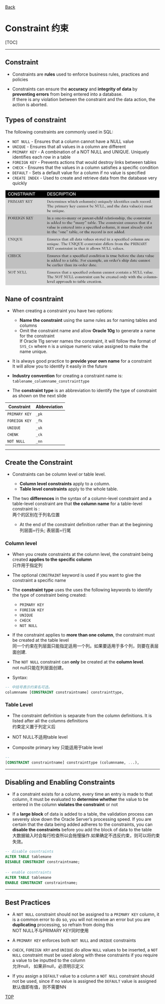 [Back](../index.md)

# Constraint 约束

[TOC]

---

## Constraint

- Constraints are **rules** used to enforce business rules, practices and policies

- Constraints can ensure the **accuracy** and **integrity of data** by **preventing errors** from being entered into a database. <br> If there is any violation between the constraint and the data action, the action is aborted.

## Types of constraint

The following constraints are commonly used in SQL:

- `NOT NULL` - Ensures that a column cannot have a NULL value
- `UNIQUE` - Ensures that all values in a column are different
- `PRIMARY KEY` - A combination of a NOT NULL and UNIQUE. Uniquely identifies each row in a table
- `FOREIGN KEY` - Prevents actions that would destroy links between tables
- `CHECK` - Ensures that the values in a column satisfies a specific condition
- `DEFAULT` - Sets a default value for a column if no value is specified
- `CREATE INDEX` - Used to create and retrieve data from the database very quickly

![types_of_constraint](../_pic/constraint/types_of_contraint.JPG)

## Nane of cosntraint

- When creating a constraint you have two options:

  - **Name the constraint** using the same rules as for naming tables and columns
  - Omit the constraint name and allow **Oracle 10g** to generate a name for the constraint<br>
    If Oracle 11g server names the constraint, it will follow the format of `SYS_Cn` where n is a unique numeric value assigned to make the name unique.

- It is always good practice to **provide your own name** for a constraint<br>
  It will allow you to identify it easily in the future

- **Industry convention** for creating a constraint name is:<br>
  `tablename_columnname_constrainttype`

- The **constraint type** is an abbreviation to identify the type of constraint as shown on the next slide

| Constraint    | Abbreviation |
| ------------- | ------------ |
| `PRIMARY KEY` | `_pk`         |
| `FOREIGN KEY` | `_fk`         |
| `UNIQUE`      | `_uk`         |
| `CHENK`       | `_ck`         |
| `NOT NULL`    | `_nn`         |

---

## Create the Constraint

- Constraints can be column level or table level.
  - **Column level constraints** apply to a column.
  - **Table level constraints** apply to the whole table.


- The two **differences** in the syntax of a column-level constraint and a table-level constraint are that **the column name** for a table-level constraint is :<br>两个的区别在于列名位置
  - At the end of the constraint definition rather than at the beginning<br>列层面=行头; 表层面=行尾

### Column level

- When you create constraints at the column level, the constraint being created **applies to the specific column**<br>只作用于指定列

- The optional `CONSTRAINT` keyword is used if you want to give the constraint a specific name

- The **constraint type** uses the uses the following keywords to identify the type of constraint being created:
    - `PRIMARY KEY`
    - `FOREIGN KEY`
    - `UNIQUE`
    - `CHECK`
    - `NOT NULL`

- If the constraint applies to **more than one column**, the constraint must be created at the table level<br>同一个约束在列层面只能指定适用一个列。如果要适用于多个列，则要在表层面创建.

- The `NOT NULL` constraint can **only** be created at the **column level**.<br>not null只能在列层面创建。

- Syntax:

```SQL
-- 中括号表示约束名可选。
columnname [CONSTRAINT constraintname] constrainttype,

```

### Table Level

- The constraint definition is separate from the column definitions. It is listed after all the columns definitions<br>约束定义置于列定义后

- NOT NULL不适用table level

- Composite primary key 只能适用于table level

```SQL
-- 
[CONSTRAINT constraintname] constrainttype (columnname, ...),

```

---

## Disabling and Enabling Constraints

- If a constraint exists for a column, every time an entry is made to that column, it must be evaluated to **determine whether** the value to be entered in the column **violates the constraint** or not

- If a **large block** of data is added to a table, the validation process can severely slow down the Oracle Server’s processing speed. If you are certain that the data being added adheres to the constraints, you can **disable the constraints** before you add the block of data to the table<br>大数据输入时会每行检查所以会拖慢操作.如果确定不违反约束，则可以将约束失效。

```sql
-- disable cosntraints
ALTER TABLE tablemane
DISABLE CONSTRAINT constraintname;

-- enable cosntraints
ALTER TABLE tablemane
ENABLE CONSTRAINT constraintname;

```

---

## Best Practices

- A `NOT NULL` constraint should not be assigned to a `PRIMARY KEY` column, it is a common error to do so, you will not receive an error but you are **duplicating** processing, so refrain from doing this<br> NOT NULL不与PRIMARY KEY同时使用

- A `PRIMARY KEY` enforces both `NOT NULL` and `UNIQUE` constraints

- `CHECK`, `FOREIGN KRY` and `UNIQUE` do allow `NULL` values to be inserted, a `NOT NULL` constraint must be used along with these constraints if you require a value to be inputted to the column<br>允许null， 如果非null，必须明示定义

- If you assign a `DEFAULT` value to a column a `NOT NULL` constraint should not be used, since if no value is assigned the `DEFAULT` value is assigned<br>默认值即有值，则不需要NN



[TOP](#constraint-约束)
